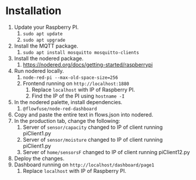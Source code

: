 # Installation

1. Update your Raspberry PI.
   1. `sudo apt update`
   2. `sudo apt upgrade`
2. Install the MQTT package.
   1. `sudo apt install mosquitto mosquitto-clients`
3. Install the nodered package.
   1. https://nodered.org/docs/getting-started/raspberrypi
4. Run nodered locally.
   1. `node-red-pi --max-old-space-size=256`
   2. Frontend running on `http://localhost:1880`
      1. Replace `localhost` with IP of Raspberry PI.
      2. Find the IP of the PI using `hostname -I`
5. In the nodered palette, install dependencies.
   1. `@flowfuse/node-red-dashboard`
6. Copy and paste the entire text in flows.json into nodered.
7. In the production tab, change the following:
   1. Server of `sensor/capacity` changed to IP of client running piClient1.py
   2. Server of `sensor/moisture` changed to IP of client running piClient1.py
   3. Server of `home/sensorsF` changed to IP of client running piClient12.py
8. Deploy the changes.
9. Dashboard running on `http://localhost/dashboard/page1`
   1. Replace `localhost` with IP of Raspberry PI.
